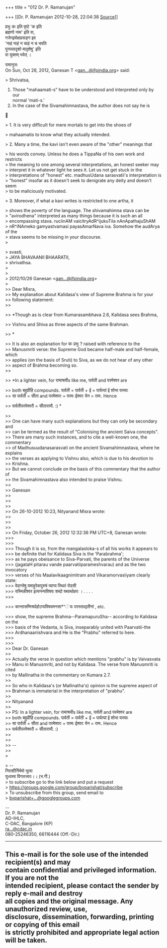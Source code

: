 +++
title = "012 Dr. P. Ramanujan"

+++
[[Dr. P. Ramanujan	2012-10-28, 22:04:38 [Source](https://groups.google.com/g/bvparishat/c/9SHaNwvK0ZY)]]



प्रभुः कः इति पृष्टे 'क इति  
ब्रह्मणो नाम' इति वा,  
गजेन्द्रमोक्षप्रसङ्ग इव  
'नाहं नाहं न चाहं न च भवति  
पुनस्तादृशो मादृशेषु' इति  
वा युक्तम् भवेत् ।  
  
रामानुजः  
On Sun, Oct 28, 2012, Ganesan T \<[gan...@ifpindia.org]()\> said:  
  
\> Shrivatsa,  
  
1. Those "mahaamati-s" have to be understood and interpreted only by  
our  
normal 'mati-s.'  
2. In the case of the Sivamahimnastava, the author does not say he is  



\> 1. It is very difficult for mere mortals to get into the shoes of  

\> mahaamatis to know what they actually intended.  

\> 2. Many a time, the kavi isn't even aware of the "other" meanings that  

\> his words convey. Unless he does a TippaNa of his own work and restricts  
\> the meaning to one among several interpretations, an honest seeker may  
\> interpret it in whatever light he sees it. Let us not get stuck in the  
\> interpretations of "honest" etc. madhusUdana sarasvatii's interpretation is  
\> "honest" insofar as it doesn't seek to denigrate any deity and doesn't seem  
\> to be maliciously motivated.  

\> 3. Moreover, if what a kavi writes is restricted to one artha, it  

\> shows the poverty of the language. The shivamahimna stava can be  
\> "avirodhena" interpreted as many things because it is such an all  
\> encompassing stava. ruciinAM vaicitryAdR^ijukuTila nAnApathajuShAM  
\> nR^iNAmeko gamyastvamasi payasAmarNava iva. Somehow the audArya of the  
\> stava seems to be missing in your discourse.  
\>  

\> svasti,  
\> JAYA BHAVAANII BHAARATII,  
\> shrivathsa.  
\>  
\>  
\> 2012/10/26 Ganesan \<[gan...@ifpindia.org]()\>  
\>  
\>\> Dear Misra,  
\>\> My explanation about Kalidasa's view of Supreme Brahma is for your  
\>\> following statement:  
\>\>  

\>\> \*Though as is clear from Kumarasambhava 2.6, Kalidasa sees Brahma,  

\>\> Vishnu and Shiva as three aspects of the same Brahman.  

\>\> \*  

\>\> It is also an explanation for कः प्रभुः ? raised with reference to the  
\>\> Manusmriti verse: the Supreme God became half-male and half-female, which  
\>\> applies (on the basis of Sruti) to Siva, as we do not hear of any other  
\>\> aspect of Brahma becoming so.  
\>\>  

\>\> \*In a lighter vein, for रामाश्रयीs like me, पार्वती and परमेश्वर are  

\>\> both बहुव्रीहि compounds. पार्वती = पार्वती + ई = पार्वत्यां ई शोभा यस्याः  
\>\> सा पार्वती = सीता and परमेश्वरः = परमः ईश्वरः येन = रामः. Hence  

\>\> पार्वतीपरमेश्वरौ = सीतारामौ. :) \*  

\>\>  
\>\> One can have many such explanations but they can only be secondary and  
\>\> can be termed as the result of "Colonising the ancient Saiva concepts".  
\>\> There are many such instances, and to cite a well-known one, the commentary  
\>\> of Madhusuudanasarasvati on the ancient Sivamahimnastava, where he explains  
\>\> the verses as applying to Vishnu also, which is due to his devotion to  
\>\> Krishna.  
\>\> But we cannot conclude on the basis of this commentary that the author of  
\>\> the Sivamahimnastava also intended to praise Vishnu.  
\>\>  
\>\> Ganesan  
\>\>  
\>\>  
\>\>  
\>\> On 26-10-2012 10:23, Nityanand Misra wrote:  
\>\>  
\>\>  
\>\>  
\>\> On Friday, October 26, 2012 12:32:36 PM UTC+8, Ganesan wrote:  
\>\>\>  
\>\>\>  
\>\>\> Though it is so, from the mangalasloka-s of all his works it appears to  
\>\>\> be definite that for Kalidasa Siva is the 'Parabrahma';  
\>\>\> as he pays obeisance to Siva-Parvati, the parents of the Universe  
\>\>\> (jagataH pitarau vande paarvatiiparameshvarau) and as the two invocatory  
\>\>\> verses of his Maalavikaagnimitram and Vikaramorvasiiyam clearly state:  
\>\>\> वेदान्तेषु यमाहुरेकपुरुषं व्याप्य स्थितं रोदसी  
\>\>\> यस्मिन्नीश्वर इत्यनन्यविषयः शब्दो यथार्थाक्षरः । . . . .  
\>\>\>  

\>\>\> कान्तासम्मिश्रदेहोऽप्यविषयमनसा\*\*ं यः परस्ताद्यतीनां , etc.  

\>\>\> show, the supreme Brahma--ParamapuruSha-- according to Kalidasa on the  
\>\>\> basis of the Vedanta, is Siva, inseparably united with Paarvatii-the  
\>\>\> Ardhanaariishvara and He is the "Prabhu" referred to here.  
\>\>\>  
\>\>\>  
\>\> Dear Dr. Ganesan  
\>\>  
\>\> Actually the verse in question which mentions "prabhu" is by Vaivasvata  
\>\> Manu in Manusmriti, and not by Kalidasa. The verse from Manusmriti is cited  
\>\> by Mallinatha in the commentary on Kumara 2.7.  
\>\>  
\>\> So who in Kalidasa's (or Mallinatha's) opinion is the supreme aspect of  
\>\> Brahman is immaterial in the interpretation of "prabhu".  
\>\>  
\>\> Nityanand  
\>\>  
\>\> PS: In a lighter vein, for रामाश्रयीs like me, पार्वती and परमेश्वर are  
\>\> both बहुव्रीहि compounds. पार्वती = पार्वती + ई = पार्वत्यां ई शोभा यस्याः  
\>\> सा पार्वती = सीता and परमेश्वरः = परमः ईश्वरः येन = रामः. Hence  
\>\> पार्वतीपरमेश्वरौ = सीतारामौ. :)  
\>\>  
\>\>  
\>\> --  
\>\>  
\>  
  

\> --  
निराशीर्निर्ममो भूत्वा  
युध्यस्व विगतज्वरः।। (भ.गी.)  
\> to subscribe go to the link below and put a request  
\> <https://groups.google.com/group/bvparishat/subscribe>  
\> To unsubscribe from this group, send email to  
\> [bvparishat+...@googlegroups.com]()  
  
  
  
  

--  
Dr. P. Ramanujan  
AD-IHLC,  
C-DAC, Bangalore (KP)  
[ra...@cdac.in]()  
080-25246350, 66116444 (Off.-Dir.)  
  
  
  
-------------------------------------------------------------------------------------------------------------------------------  
  
This e-mail is for the sole use of the intended recipient(s) and may  
contain confidential and privileged information. If you are not the  
intended recipient, please contact the sender by reply e-mail and destroy  
all copies and the original message. Any unauthorized review, use,  
disclosure, dissemination, forwarding, printing or copying of this email  
is strictly prohibited and appropriate legal action will be taken.  
-------------------------------------------------------------------------------------------------------------------------------  
  

